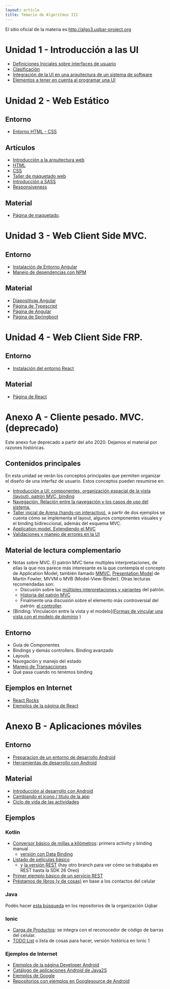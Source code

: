 ```yaml
---
layout: article
title: Temario de Algoritmos III
---
```


El sitio oficial de la materia es <http://algo3.uqbar-project.org>

# Unidad 1 - Introducción a las UI

- [Definiciones Iniciales sobre interfaces de usuario](ui-definiciones-iniciales.html)
- [Clasificación](ui-clasificacion.html)
- [Integración de la UI en una arquitectura de un sistema de software](ui-arquitectura-general.html)
- [Elementos a tener en cuenta al programar una UI](ui-elementos-a-tener-en-cuenta-al-programar-ui.html)

# Unidad 2 - Web Estático

## Entorno

- [Entorno HTML - CSS](css-instalacion.html)

## Artículos

- [Introducción a la arquitectura web](ui-web-intro-arquitectura.html)
- [HTML](html.html)
- [CSS](css.html)
- [Taller de maquetado web](https://docs.google.com/document/d/1UoEb9bzut-nMmB6wxDUVND3V8EymNFgOsw7Hka6EEkc/edit#)
- [Introducción a SASS](https://docs.google.com/document/d/1FX4pum1j4uq6s5nHhJRKitt7sYbLtKyBMmsifYkvGxc/edit?usp=sharing)
- [Responsiveness](responsiveness.html)

## Material

- [Página de maquetado](https://algo3.uqbar-project.org/herramientas/css).

# Unidad 3 - Web Client Side MVC.

## Entorno

- [Instalación de Entorno Angular](angular-instalacion.html)
- [Manejo de dependencias con NPM](npm-dependencias.html)

## Material

- [Diapositivas Angular](https://docs.google.com/presentation/d/1vWYZMAuiGz2FwKA83lD9E-JUia2Sh6EQjbZqrBU6GAw/edit#slide=id.gaeb93a84c_0_95)
- [Página de Typescript](https://algo3.uqbar-project.org/herramientas/typescript)
- [Página de Angular](https://algo3.uqbar-project.org/herramientas/angular-2)
- [Página de Springboot](https://algo3.uqbar-project.org/herramientas/spring-boot)

# Unidad 4 - Web Client Side FRP.

## Entorno

- [Instalación del entorno React](react-instalacion.html)

## Material

- [Página de React](https://algo3.uqbar-project.org/herramientas/react)


# Anexo A - Cliente pesado. MVC. (deprecado)

Este anexo fue deprecado a partir del año 2020. Dejamos el material por razones históricas.
## Contenidos principales

En esta unidad se verán los conceptos principales que permiten organizar el diseño de una interfaz de usuario. Estos conceptos pueden resumirse en:

- [Introducción a UI: componentes, organización espacial de la vista (layout), patrón MVC, binding](ui-mvcpesado-intro-mvc.html)
- [Navegación. Relación entre la navegación y los casos de uso del sistema.](ui-mvcpesado-navegacion.html)
- [Taller inicial de Arena (hands-on interactivo)](https://docs.google.com/document/d/17EvP3IGEbdzhC-da-V2iV3OB6yU4qYXbMNbycu3maPo/edit?usp=sharing), a partir de dos ejemplos se cuenta cómo se implementa el layout, algunos componentes visuales y el binding bidireccional, además del esquema MVC.
- [Application model. Extendiendo el MVC](ui-mvcpesado-mmvc.html)
- [Validaciones y manejo de errores en la UI](ui-mvcpesado-validaciones-errores.html)

## Material de lectura complementario

- Notas sobre MVC. El patrón MVC tiene multiples interpretaciones, de ellas la que nos parece más interesante es la que contempla el concepto de Application Model, también llamado [MMVC](http://c2.com/cgi/wiki?ModelModelViewController), [Presentation Model](https://martinfowler.com/eaaDev/PresentationModel.html) de Martin Fowler, MVVM o MVB (Model-View-Binder). Otras lecturas recomendadas son:
  - Discusión sobre las [múltiples interpretaciones y variantes](http://c2.com/cgi/wiki?ModelViewController) del patrón.
  - [Historia del patrón MVC](http://c2.com/cgi/wiki?ModelViewControllerHistory)
  - Finalmente una discusión sobre el elemento más controversial del patrón: [el controller](http://c2.com/cgi/wiki?WhatsaControllerAnyway).
- [Binding: Vinculación entre la vista y el modelo]([Formas de vincular una vista con el modelo de dominio](ui-mvcpesado-formas-de-vincular-una-vista-con-el-modelo-de-dominio.html)
)

## Entorno
  - Guía de Componentes
  - Bindings y demás controllers. Binding avanzado
  - Layouts
  - Navegación y manejo del estado
  - [Manejo de Transacciones](ui-mvcpesado-transaccion.html)
  - Qué pasa cuando no tenemos binding


## Ejemplos en Internet

- [React Rocks](https://react.rocks/)
- [Ejemplos de la página de React](https://reactjs.org/community/examples.html)

# Anexo B - Aplicaciones móviles

## Entorno 

- [Preparacion de un entorno de desarrollo Android](android-instalacion.html)
- [Herramientas de desarrollo con Android](herramientas-de-desarrollo-con-android.html)

## Material

- [Introducción al desarrollo con Android](android-introduccion.html)
- [Cambiando el ícono / título de la app](android-cambiar-icono.html)
- [Ciclo de vida de las actividades](android-ciclo-de-vida.html)

## Ejemplos

### Kotlin

- [Conversor básico de millas a kilómetros](https://github.com/uqbar-project/eg-conversor-android-studio): primera activity y binding manual
  - [versión con Data Binding](https://github.com/uqbar-project/eg-conversor-binding-kotlin)
- [Listado de películas básico](https://github.com/uqbar-project/eg-peliculas-android-kotlin)
  - y [la versión REST](https://github.com/uqbar-project/eg-peliculas-android-kotlin/tree/rest) (hay otro branch para ver cómo se trabajaba en REST hasta la SDK 26 Oreo)
- [Primer ejemplo básico de un servicio REST](https://github.com/uqbar-project/eg-hola-mundo-android-kotlin)
- [Préstamos de libros (y de cosas)](https://github.com/uqbar-project/eg-prestamos-android-kotlin) en base a los contactos del celular

### Java

Podés hacer [esta búsqueda](https://github.com/uqbar-project?utf8=%E2%9C%93&q=android&type=&language=java) en los repositorios de la organización Uqbar

### Ionic

- [Carga de Productos](https://github.com/algo3-unsam/eg-productos-ionic): se integra con el reconocedor de código de barras del celular.
- [TODO List](https://github.com/uqbar-project/eg-todolist-ui-ionic) o lista de cosas para hacer, versión histórica en Ionic 1

### Ejemplos de Internet

- [Ejemplos de la página Developer Android](https://developer.android.com/samples)
- [Catálogo de aplicaciones Android de Java2S](http://www.java2s.com/Code/Android/CatalogAndroid.htm)
- [Ejemplos de Google](https://code.google.com/archive/p/apps-for-android/)
- [Repositorios con ejemplos en Googlesource de Android](https://android.googlesource.com/)
